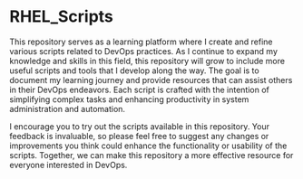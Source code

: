 # RHEL_Scripts

This repository serves as a learning platform where I create and refine various scripts related to DevOps practices. As I continue to expand my knowledge and skills in this field, this repository will grow to include more useful scripts and tools that I develop along the way. The goal is to document my learning journey and provide resources that can assist others in their DevOps endeavors. Each script is crafted with the intention of simplifying complex tasks and enhancing productivity in system administration and automation.

I encourage you to try out the scripts available in this repository. Your feedback is invaluable, so please feel free to suggest any changes or improvements you think could enhance the functionality or usability of the scripts. Together, we can make this repository a more effective resource for everyone interested in DevOps.


